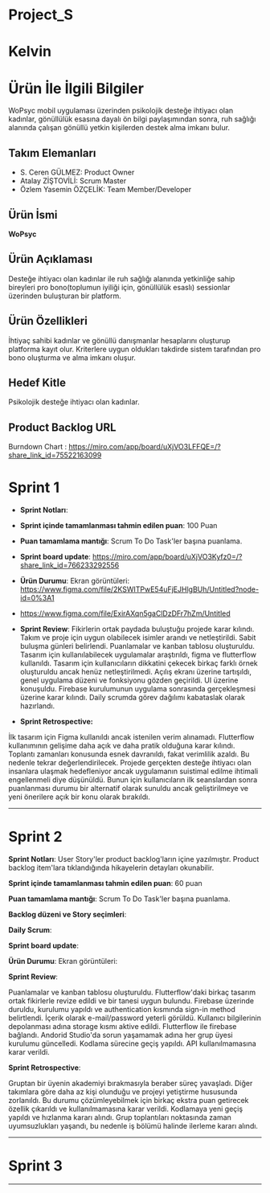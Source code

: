 # Project_S
# **Kelvin**



# Ürün İle İlgili Bilgiler
WoPsyc mobil uygulaması üzerinden psikolojik desteğe ihtiyacı olan kadınlar, gönüllülük esasına dayalı ön bilgi paylaşımından sonra, ruh sağlığı alanında
çalışan gönüllü yetkin kişilerden destek alma imkanı bulur.


## Takım Elemanları

- S. Ceren GÜLMEZ: Product Owner
- Atalay ZİŞTOVİLİ: Scrum Master
- Özlem Yasemin ÖZÇELİK: Team Member/Developer

## Ürün İsmi
**WoPsyc**


## Ürün Açıklaması
Desteğe ihtiyacı olan kadınlar ile ruh sağlığı alanında yetkinliğe sahip bireyleri pro bono(toplumun iyiliği için, gönüllülük esaslı) sessionlar üzerinden buluşturan bir platform.


## Ürün Özellikleri
İhtiyaç sahibi kadınlar ve gönüllü danışmanlar hesaplarını oluşturup platforma kayıt olur. Kriterlere uygun oldukları takdirde sistem tarafından pro bono oluşturma
ve alma imkanı oluşur.


## Hedef Kitle
Psikolojik desteğe ihtiyacı olan kadınlar.


## Product Backlog URL
Burndown Chart : https://miro.com/app/board/uXjVO3LFFQE=/?share_link_id=75522163099






# Sprint 1

- **Sprint Notları**: 

- **Sprint içinde tamamlanması tahmin edilen puan**: 100 Puan

- **Puan tamamlama mantığı**: Scrum To Do Task'ler başına puanlama.
  
- **Sprint board update**: https://miro.com/app/board/uXjVO3Kyfz0=/?share_link_id=766233292556

- **Ürün Durumu**: Ekran görüntüleri: https://www.figma.com/file/2KSWITPwE54uFjEJHlgBUh/Untitled?node-id=0%3A1
- https://www.figma.com/file/ExirAXqn5gaClDzDFr7hZm/Untitled


- **Sprint Review**: Fikirlerin ortak paydada buluştuğu projede karar kılındı. Takım ve proje için uygun olabilecek isimler arandı ve netleştirildi. Sabit buluşma günleri belirlendi. Puanlamalar ve kanban tablosu oluşturuldu. Tasarım için kullanılabilecek uygulamalar araştırıldı, figma ve flutterflow kullanıldı. Tasarım için kullanıcıların dikkatini çekecek birkaç farklı örnek oluşturuldu ancak henüz netleştirilmedi.  Açılış ekranı üzerine tartışıldı, genel uygulama düzeni ve fonksiyonu gözden geçirildi. UI üzerine konuşuldu. Firebase kurulumunun uygulama sonrasında gerçekleşmesi üzerine karar kılındı. Daily scrumda görev dağılımı kabataslak olarak hazırlandı. 

- **Sprint Retrospective:** 

İlk tasarım için Figma kullanıldı ancak istenilen verim alınamadı. Flutterflow kullanımının gelişime daha açık ve daha pratik olduğuna karar kılındı. 
Toplantı zamanları konusunda esnek davranıldı, fakat verimlilik azaldı. Bu nedenle tekrar değerlendirilecek. 
Projede gerçekten desteğe ihtiyacı olan insanlara ulaşmak hedefleniyor ancak uygulamanın suistimal edilme ihtimali engellenmeli diye düşünüldü. Bunun için kullanıcıların ilk seanslardan sonra puanlanması durumu bir alternatif olarak sunuldu ancak geliştirilmeye ve yeni önerilere açık bir konu olarak bırakıldı. 



   


---

# Sprint 2

**Sprint Notları**: User Story'ler product backlog'ların içine yazılmıştır. Product backlog item'lara tıklandığında hikayelerin detayları okunabilir.

**Sprint içinde tamamlanması tahmin edilen puan**: 60 puan

**Puan tamamlama mantığı**: Scrum To Do Task'ler başına puanlama.

**Backlog düzeni ve Story seçimleri**: 
  

**Daily Scrum**:


**Sprint board update**: 

**Ürün Durumu**:
Ekran görüntüleri: 



**Sprint Review**:

Puanlamalar ve kanban tablosu oluşturuldu. Flutterflow'daki birkaç tasarım ortak fikirlerle revize edildi ve bir tanesi uygun bulundu. Firebase üzerinde duruldu, kurulumu yapıldı ve authentication kısmında sign-in method belirtlendi. İçerik olarak e-mail/password yeterli görüldü. Kullanıcı bilgilerinin depolanması adına storage kısmı aktive edildi. Flutterflow ile firebase bağlandı. Andorid Studio'da sorun yaşamamak adına her grup üyesi kurulumu güncelledi. Kodlama sürecine geçiş yapıldı. API kullanılmamasına karar verildi. 

**Sprint Retrospective**:

Gruptan bir üyenin akademiyi bırakmasıyla beraber süreç yavaşladı. Diğer takımlara göre daha az kişi olunduğu ve projeyi yetiştirme hususunda zorlanıldı. Bu durumu çözümleyebilmek için birkaç ekstra puan getirecek özellik çıkarıldı ve kullanılmamasına karar verildi. 
Kodlamaya yeni geçiş yapıldı ve hızlanma kararı alındı.
Grup toplantıları noktasında zaman uyumsuzlukları yaşandı, bu nedenle iş bölümü halinde ilerleme kararı alındı. 




---

# Sprint 3

---
